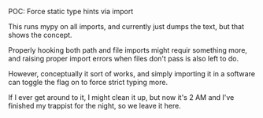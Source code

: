 POC: Force static type hints via import

This runs mypy on all imports, and currently just dumps the text, but
that shows the concept.

Properly hooking both path and file imports might requir something
more, and raising proper import errors when files don't pass is also
left to do.

However, conceptually it sort of works, and simply importing it in a
software can toggle the flag on to force strict typing more.

If I ever get around to it, I might clean it up, but now it's 2 AM and
I've finished my trappist for the night, so we leave it here.
